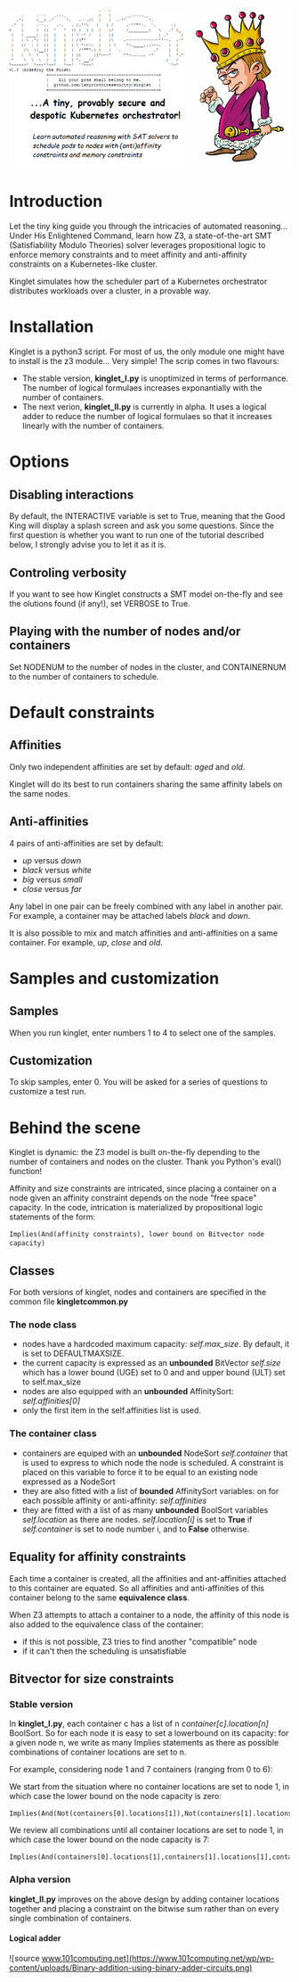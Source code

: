 ![alt text](https://github.com/labyrinthinesecurity/kinglet/blob/main/banner.png?raw=true)

# Introduction

Let the tiny king guide you through the intricacies of automated reasoning... Under His Enlightened Command, learn how Z3, a state-of-the-art SMT (Satisfiability Modulo Theories) solver leverages propositional logic to enforce memory constraints and to meet affinity and anti-affinity constraints on a Kubernetes-like cluster.

Kinglet simulates how the scheduler part of a Kubernetes orchestrator distributes workloads over a cluster, in a provable way.

# Installation

Kinglet is a python3 script. For most of us, the only module one might have to install is the z3 module... Very simple!
The scrip comes in two flavours:

- The stable version, **kinglet_I.py** is unoptimized in terms of performance. The number of logical formulaes increases exponantially with the number of containers.
- The next verion, **kinglet_II.py** is currently in alpha. It uses a logical adder to reduce the number of logical formulaes so that it increases linearly with the number of containers.

# Options

## Disabling interactions

By default, the INTERACTIVE variable is set to True, meaning that the Good King will display a splash screen and ask you some questions. Since the first question is whether you want to run one of the tutorial described below, I strongly advise you to let it as it is.

## Controling verbosity

If you want to see how Kinglet constructs a SMT model on-the-fly and see the olutions found (if any!), set VERBOSE to True.

## Playing with the number of nodes and/or containers

Set NODENUM to the number of nodes in the cluster, and CONTAINERNUM to the number of containers to schedule.

# Default constraints

## Affinities

Only two independent affinities are set by default: *aged* and *old*.

Kinglet will do its best to run containers sharing the same affinity labels on the same nodes.

## Anti-affinities

4 pairs of anti-affinities are set by default:
- *up* versus *down*
- *black* versus *white*
- *big* versus *small*
- *close* versus *far*

Any label in one pair can be freely combined with any label in another pair. For example, a container may be attached labels *black* and *down*.

It is also possible to mix and match affinities and anti-affinities on a same container. For example, *up*, *close* and *old*.


# Samples and customization

## Samples
When you run kinglet, enter numbers 1 to 4 to select one of the samples.

## Customization

To skip samples, enter 0. You will be asked for a series of questions to customize a test run.

# Behind the scene

Kinglet is dynamic: the Z3 model is built on-the-fly depending to the number of containers and nodes on the cluster. Thank you Python's eval() function!

Affinity and size constraints are intricated, since placing a container on a node given an affinity constraint depends on the node "free space" capacity. 
In the code, intrication is materialized by propositional logic statements of the form:

```
Implies(And(affinity constraints), lower bound on Bitvector node capacity)
```

## Classes

For both versions of kinglet, nodes and containers are specified in the common file **kingletcommon.py**

### The node class

- nodes have a hardcoded maximum capacity: *self.max_size*. By default, it is set to DEFAULTMAXSIZE.
- the current capacity is expressed as an **unbounded** BitVector *self.size* which has a lower bound (UGE) set to 0 and and upper bound (ULT) set to self.max_size
- nodes are also equipped with an **unbounded** AffinitySort: *self.affinities[0]*
- only the first item in the self.affinities list is used. 

### The container class

- containers are equiped with an **unbounded** NodeSort *self.container* that is used to express to which node the node is scheduled. A constraint is placed on this variable to force it to be equal to an existing node expressed as a NodeSort
- they are also fitted with a list of **bounded** AffinitySort variables: on for each possible affinity or anti-affinity: *self.affinities*
- they are fitted with a list of as many **unbounded** BoolSort variables *self.location* as there are nodes. *self.location[i]* is set to **True** if *self.container* is set to node number i, and to **False** otherwise.

## Equality for affinity constraints

Each time a container is created, all the affinities and ant-affinities attached to this container are equated. So all affinities and anti-affinities of this container belong to the same **equivalence class**.

When Z3 attempts to attach a container to a node, the affinity of this node is also added to the equivalence class of the container:
- if this is not possible, Z3 tries to find another "compatible" node
- if it can't then the scheduling is unsatisfiable

## Bitvector for size constraints

### Stable version

In **kinglet_I.py**, each container c has a list of n *container[c].location[n]* BoolSort. So for each node it is easy to set a lowerbound on its capacity: for a given node n, we write as many Implies statements as there as possible combinations of container locations are set to n.

For example, considering node 1 and 7 containers (ranging from 0 to 6):

We start from the situation where no container locations are set to node 1, in which case the lower bound on the node capacity is zero:
```
Implies(And(Not(containers[0].locations[1]),Not(containers[1].locations[1]),Not(containers[2].locations[1]),Not(containers[3].locations[1]),Not(containers[4].locations[1]),Not(containers[5].locations[1]),Not(containers[6].locations[1])),UGE(nodes[1].size,0)))
```

We review all combinations until all container locations are set to node 1, in which case the lower bound on the node capacity is 7:

```
Implies(And(containers[0].locations[1],containers[1].locations[1],containers[2].locations[1],containers[3].locations[1],containers[4].locations[1],containers[5].locations[1],containers[6].locations[1]),UGE(nodes[1].size,7)))
```


### Alpha version

**kinglet_II.py** improves on the above design by adding container locations together and placing a constraint on the bitwise sum rather than on every single combination of containers. 

#### Logical adder

![source www.101computing.net](https://www.101computing.net/wp/wp-content/uploads/Binary-addition-using-binary-adder-circuits.png)
